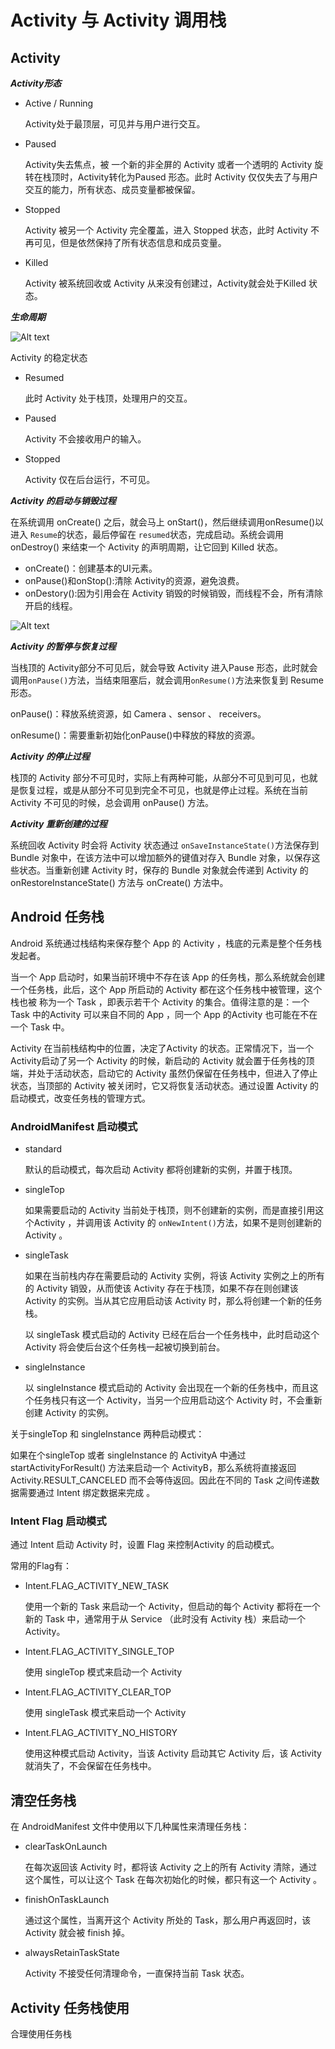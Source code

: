 # Activity 与 Activity 调用栈

## Activity

***Activity形态***

* Active / Running

  Activity处于最顶层，可见并与用户进行交互。

* Paused

  Activity失去焦点，被 一个新的非全屏的 Activity 或者一个透明的 Activity 旋转在栈顶时，Activity转化为Paused 形态。此时 Activity 仅仅失去了与用户交互的能力，所有状态、成员变量都被保留。

* Stopped

  Activity 被另一个 Activity 完全覆盖，进入 Stopped 状态，此时 Activity 不再可见，但是依然保持了所有状态信息和成员变量。

* Killed

  Activity 被系统回收或 Activity 从来没有创建过，Activity就会处于Killed 状态。

***生命周期***

![Alt text](./activity_lifecycle.png)

Activity 的稳定状态

* Resumed

  此时 Activity 处于栈顶，处理用户的交互。

* Paused

  Activity 不会接收用户的输入。

* Stopped

  Activity 仅在后台运行，不可见。

***Activity 的启动与销毁过程***

在系统调用 onCreate() 之后，就会马上 onStart()，然后继续调用onResume()以进入 `Resume`的状态，最后停留在 `resumed`状态，完成启动。系统会调用 onDestroy() 来结束一个 Activity 的声明周期，让它回到 Killed 状态。

* onCreate()：创建基本的UI元素。
* onPause()和onStop():清除 Activity的资源，避免浪费。
* onDestory():因为引用会在 Activity 销毁的时候销毁，而线程不会，所有清除开启的线程。

![Alt text](./basic-lifecycle.png)



***Activity 的暂停与恢复过程***

当栈顶的 Activity部分不可见后，就会导致 Activity 进入Pause 形态，此时就会调用`onPause()`方法，当结束阻塞后，就会调用`onResume()`方法来恢复到 Resume形态。

onPause()：释放系统资源，如 Camera 、sensor 、 receivers。

onResume()：需要重新初始化onPause()中释放的释放的资源。



***Activity 的停止过程***

栈顶的 Activity 部分不可见时，实际上有两种可能，从部分不可见到可见，也就是恢复过程，或是从部分不可见到完全不可见，也就是停止过程。系统在当前 Activity 不可见的时候，总会调用 onPause() 方法。



***Activity 重新创建的过程***

系统回收 Activity 时会将 Activity 状态通过 `onSaveInstanceState()`方法保存到 Bundle 对象中，在该方法中可以增加额外的键值对存入 Bundle 对象，以保存这些状态。当重新创建 Activity 时，保存的 Bundle 对象就会传递到 Activity 的 onRestoreInstanceState() 方法与 onCreate() 方法中。

## Android 任务栈

Android 系统通过栈结构来保存整个 App 的 Activity ，栈底的元素是整个任务栈发起者。

当一个 App 启动时，如果当前环境中不存在该 App 的任务栈，那么系统就会创建一个任务栈，此后，这个 App 所启动的 Activity 都在这个任务栈中被管理，这个栈也被 称为一个 Task ，即表示若干个 Activity 的集合。值得注意的是：一个 Task 中的Activity 可以来自不同的 App ，同一个 App 的Activity 也可能在不在一个 Task 中。

Activity 在当前栈结构中的位置，决定了Activity 的状态。正常情况下，当一个Activity启动了另一个 Activity 的时候，新启动的 Activity 就会置于任务栈的顶端，并处于活动状态，启动它的 Activity 虽然仍保留在任务栈中，但进入了停止状态，当顶部的 Activity 被关闭时，它又将恢复活动状态。通过设置 Activity 的启动模式，改变任务栈的管理方式。

### AndroidManifest 启动模式

* standard

  默认的启动模式，每次启动 Activity 都将创建新的实例，并置于栈顶。 

* singleTop

  如果需要启动的 Activity 当前处于栈顶，则不创建新的实例，而是直接引用这个Activity ，并调用该 Activity 的 `onNewIntent()`方法，如果不是则创建新的 Activity 。

* singleTask

  如果在当前栈内存在需要启动的 Activity 实例，将该 Activity 实例之上的所有的 Activity 销毁，从而使该 Activity 存在于栈顶，如果不存在则创建该 Activity 的实例。当从其它应用启动该 Activity 时，那么将创建一个新的任务栈。

  以 singleTask 模式启动的 Activity 已经在后台一个任务栈中，此时启动这个 Activity 将会使后台这个任务栈一起被切换到前台。

* singleInstance

  以 singleInstance 模式启动的 Activity 会出现在一个新的任务栈中，而且这个任务栈只有这一个 Activity，当另一个应用启动这个 Activity 时，不会重新创建 Activity 的实例。

关于singleTop 和 singleInstance 两种启动模式：

如果在个singleTop 或者 singleInstance 的 ActivityA 中通过 startActivityForResult() 方法来启动一个 ActivityB，那么系统将直接返回 Activity.RESULT_CANCELED 而不会等侍返回。因此在不同的 Task 之间传递数据需要通过 Intent 绑定数据来完成 。

### Intent Flag 启动模式

通过 Intent 启动 Activity 时，设置 Flag 来控制Activity 的启动模式。

常用的Flag有：

* Intent.FLAG_ACTIVITY_NEW_TASK

  使用一个新的 Task 来启动一个 Activity，但启动的每个 Activity 都将在一个新的 Task 中，通常用于从 Service （此时没有 Activity 栈）来启动一个 Activity。

* Intent.FLAG_ACTIVITY_SINGLE_TOP

  使用 singleTop 模式来启动一个 Activity

* Intent.FLAG_ACTIVITY_CLEAR_TOP

  使用 singleTask 模式来启动一个 Activity

* Intent.FLAG_ACTIVITY_NO_HISTORY

  使用这种模式启动 Activity，当该 Activity 启动其它 Activity 后，该 Activity 就消失了，不会保留在任务栈中。

## 清空任务栈

在 AndroidManifest 文件中使用以下几种属性来清理任务栈：

* clearTaskOnLaunch

  在每次返回该 Activity 时，都将该 Activity 之上的所有 Activity 清除，通过这个属性，可以让这个 Task 在每次初始化的时候，都只有这一个 Activity 。

* finishOnTaskLaunch

  通过这个属性，当离开这个 Activity 所处的 Task，那么用户再返回时，该 Activity 就会被 finish 掉。

* alwaysRetainTaskState

  Activity 不接受任何清理命令，一直保持当前 Task 状态。



## Activity 任务栈使用

合理使用任务栈